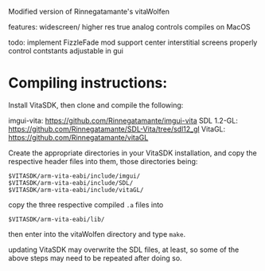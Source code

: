 Modified version of Rinnegatamante's vitaWolfen

features: 
widescreen/ higher res
true analog controls
compiles on MacOS

todo:
implement FizzleFade
mod support
center interstitial screens properly
control contstants adjustable in gui

Compiling instructions:
=======================

Install VitaSDK, then clone and compile the following:

imgui-vita: https://github.com/Rinnegatamante/imgui-vita
SDL 1.2-GL: https://github.com/Rinnegatamante/SDL-Vita/tree/sdl12_gl
VitaGL: https://github.com/Rinnegatamante/vitaGL

Create the appropriate directories in your VitaSDK installation, and copy the respective header files into them, those directories being:

```
$VITASDK/arm-vita-eabi/include/imgui/
$VITASDK/arm-vita-eabi/include/SDL/
$VITASDK/arm-vita-eabi/include/vitaGL/
```

copy the three respective compiled `.a` files into

```
$VITASDK/arm-vita-eabi/lib/
```

then enter into the vitaWolfen directory and type `make`.

updating VitaSDK may overwrite the SDL files, at least, so some of the above steps may need to be repeated after doing so.